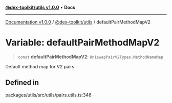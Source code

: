 [**@dex-toolkit/utils v1.0.0**](../README.md) • **Docs**

***

[Documentation v1.0.0](../../../packages.md) / [@dex-toolkit/utils](../README.md) / defaultPairMethodMapV2

# Variable: defaultPairMethodMapV2

> `const` **defaultPairMethodMapV2**: `UniswapPairV2Types.MethodNameMap`

Default method map for V2 pairs.

## Defined in

packages/utils/src/utils/pairs.utils.ts:346
